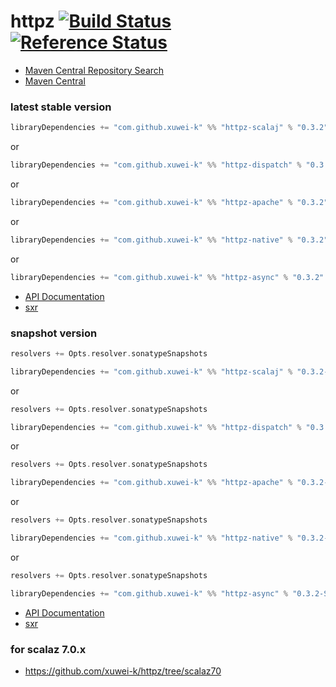 # httpz [![Build Status](https://travis-ci.org/xuwei-k/httpz.svg?branch=master)](https://travis-ci.org/xuwei-k/httpz) [![Reference Status](https://www.versioneye.com/java/com.github.xuwei-k:httpz_2.11/reference_badge.svg?style=flat)](https://www.versioneye.com/java/com.github.xuwei-k:httpz_2.11/references)

- [Maven Central Repository Search](http://search.maven.org/#search%7Cga%7C1%7Cg%3A%22com.github.xuwei-k%22)
- [Maven Central](http://repo1.maven.org/maven2/com/github/xuwei-k/)


### latest stable version

```scala
libraryDependencies += "com.github.xuwei-k" %% "httpz-scalaj" % "0.3.2"
```

or

```scala
libraryDependencies += "com.github.xuwei-k" %% "httpz-dispatch" % "0.3.2"
```

or

```scala
libraryDependencies += "com.github.xuwei-k" %% "httpz-apache" % "0.3.2"
```

or

```scala
libraryDependencies += "com.github.xuwei-k" %% "httpz-native" % "0.3.2"
```

or

```scala
libraryDependencies += "com.github.xuwei-k" %% "httpz-async" % "0.3.2"
```


- [API Documentation](https://oss.sonatype.org/service/local/repositories/releases/archive/com/github/xuwei-k/httpz-all_2.11/0.3.2/httpz-all_2.11-0.3.2-javadoc.jar/!/index.html)
- [sxr](https://oss.sonatype.org/service/local/repositories/releases/archive/com/github/xuwei-k/httpz-all_2.11/0.3.2/httpz-all_2.11-0.3.2-sxr.jar/!/index.html)


### snapshot version

```scala
resolvers += Opts.resolver.sonatypeSnapshots

libraryDependencies += "com.github.xuwei-k" %% "httpz-scalaj" % "0.3.2-SNAPSHOT"
```

or

```scala
resolvers += Opts.resolver.sonatypeSnapshots

libraryDependencies += "com.github.xuwei-k" %% "httpz-dispatch" % "0.3.2-SNAPSHOT"
```

or

```scala
resolvers += Opts.resolver.sonatypeSnapshots

libraryDependencies += "com.github.xuwei-k" %% "httpz-apache" % "0.3.2-SNAPSHOT"
```

or

```scala
resolvers += Opts.resolver.sonatypeSnapshots

libraryDependencies += "com.github.xuwei-k" %% "httpz-native" % "0.3.2-SNAPSHOT"
```

or

```scala
resolvers += Opts.resolver.sonatypeSnapshots

libraryDependencies += "com.github.xuwei-k" %% "httpz-async" % "0.3.2-SNAPSHOT"
```


- [API Documentation](https://oss.sonatype.org/service/local/repositories/snapshots/archive/com/github/xuwei-k/httpz-all_2.11/0.3.2-SNAPSHOT/httpz-all_2.11-0.3.2-SNAPSHOT-javadoc.jar/!/index.html)
- [sxr](https://oss.sonatype.org/service/local/repositories/snapshots/archive/com/github/xuwei-k/httpz-all_2.11/0.3.2-SNAPSHOT/httpz-all_2.11-0.3.2-SNAPSHOT-sxr.jar/!/index.html)


### for scalaz 7.0.x
- <https://github.com/xuwei-k/httpz/tree/scalaz70>
